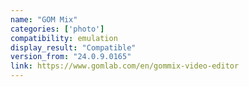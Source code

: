 ```yaml
---
name: "GOM Mix"
categories: ['photo']
compatibility: emulation
display_result: "Compatible"
version_from: "24.0.9.0165"
link: https://www.gomlab.com/en/gommix-video-editor
---
```

